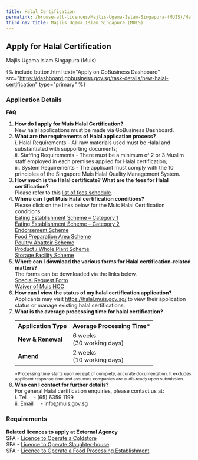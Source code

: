 ```yaml
---
title: Halal Certification
permalink: /browse-all-licences/Majlis-Ugama-Islam-Singapura-(MUIS)/Halal-Certification
third_nav_title: Majlis Ugama Islam Singapura (MUIS)
---
```


## Apply for Halal Certification

Majlis Ugama Islam Singapura (Muis)

{% include button.html text="Apply on GoBusiness Dashboard" src="https://dashboard.gobusiness.gov.sg/task-details/new-halal-certification" type="primary" %}

<H3>Application Details</H3>

<p><strong>FAQ</strong></p>
<ol>
    <li>
        <strong>How do I apply for Muis Halal Certification?</strong>
        <br>New halal applications must be made via GoBusiness Dashboard.
    </li>
    <li>
        <strong>What are the requirements of Halal application process?</strong>
        <br>i. Halal Requirements - All raw materials used must be Halal and substantiated with supporting documents;
        <br>ii. Staffing Requirements - There must be a minimum of 2 or 3 Muslim staff employed in each premises applied for Halal certification;
        <br>iii. System Requirements - The applicant must comply with the 10 principles of the Singapore Muis Halal Quality Management System.
    </li>
    <li>
        <strong>How much is the Halal certificate? What are the fees for Halal certification?</strong>
        <br>Please refer to this <a href="https://www.muis.gov.sg/-/media/Files/Halal/Documents/Application-Fee-Waiver-or-Refund-Request-v5-updated-Dec-2015.ashx" target="_blank" rel="noopener">list of fees schedule</a>.
    </li>
    <li>
        <strong>Where can I get Muis Halal certification conditions?</strong>
        <br>Please click on the links below for the Muis Halal Certification conditions.
        <br><a href="https://go.gov.sg/hcc-eec1" target="_blank" rel="noopener">Eating Establishment Scheme &ndash; Category 1</a>
        <br><a href="https://go.gov.sg/hcc-eec2" target="_blank" rel="noopener">Eating Establishment Scheme &ndash; Category 2</a>
        <br><a href="https://go.gov.sg/hec-en" target="_blank" rel="noopener">Endorsement Scheme</a>
        <br><a href="https://go.gov.sg/hcc-fpa" target="_blank" rel="noopener">Food Preparation Area Scheme</a>
        <br><a href="https://go.gov.sg/hcc-pa" target="_blank" rel="noopener">Poultry Abattoir Scheme</a>
        <br><a href="https://go.gov.sg/hcc-pwp" target="_blank" rel="noopener">Product / Whole Plant Scheme</a>
        <br><a href="https://go.gov.sg/hcc-sf" target="_blank" rel="noopener">Storage Facility Scheme</a>
    </li>
    <li>
        <strong>Where can I download the various forms for Halal certification-related matters?</strong>
        <br>The forms can be downloaded via the links below.
        <br><a href="https://go.gov.sg/specialrequestform" target="_blank" rel="noopener">Special Request Form</a>
        <br><a href="https://www.muis.gov.sg/-/media/Files/Halal/Documents/Application-Fee-Waiver-or-Refund-Request-v5-updated-Dec-2015.ashx" target="_blank" rel="noopener">Waiver of Muis HCC</a>
    </li>
    <li>
        <strong>How can I view the status of my halal certification application?</strong>
        <br>Applicants may visit <a href="https://halal.muis.gov.sg/" target="_blank" rel="noopener">https://halal.muis.gov.sg/</a> to view their application status or manage existing halal certifications.
    </li>
    <li>
        <strong>What is the average processing time for halal certification?</strong>
        <table>
        <tr>
            <th><b>Application Type</b></th>
            <th><b>Average Processing Time*</b></th>
        </tr>
        <tr>
            <td><b>New & Renewal</b></td>
            <td>6 weeks<br>(30 working days)</td>
        </tr>
        <tr>
            <td><b>Amend</b></td>
            <td>2 weeks<br>(10 working days)</td>
        </tr>
        </table>
        <small>*Processing time starts upon receipt of complete, accurate documentation. It excludes applicant response time and assumes companies are audit-ready upon submission.</small>
    </li>
    <li>
        <strong>Who can I contact for further details?</strong>
        <br>For general Halal certification enquiries, please contact us at:
        <br>i. Tel &nbsp; &nbsp; - (65) 6359 1199
        <br>ii. Email &nbsp; &nbsp; - info@muis.gov.sg
    </li>
</ol>


<H3>Requirements</H3>

<p><strong>Related licences to apply at External Agency</strong><br />SFA - <a href="https://licence1.business.gov.sg/licence1/neweadvisor/showSelectedLicence.action?redirection=true&selectedLicenceIds=201305310000330">Licence to Operate a Coldstore</a><br />SFA - <a href="https://licence1.business.gov.sg/licence1/neweadvisor/showSelectedLicence.action?redirection=true&selectedLicenceIds=201306030000332">Licence to Operate Slaughter-house</a><br />SFA - <a href="https://licence1.business.gov.sg/licence1/neweadvisor/showSelectedLicence.action?redirection=true&selectedLicenceIds=201306030000331">Licence to Operate a Food Processing Establishment</a></p>

